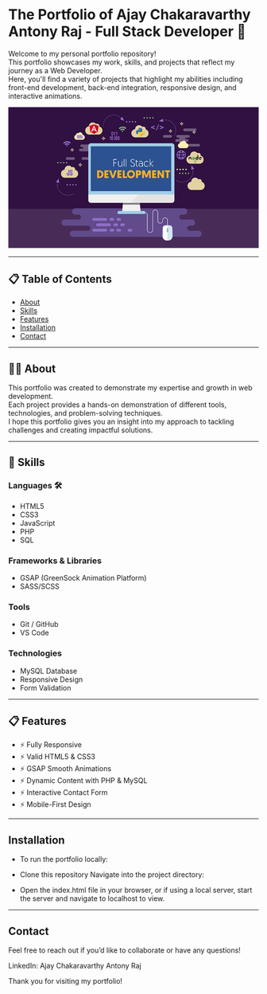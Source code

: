 # The Portfolio of Ajay Chakaravarthy Antony Raj - Full Stack Developer 🚀

Welcome to my personal portfolio repository!  
This portfolio showcases my work, skills, and projects that reflect my journey as a Web Developer.  
Here, you'll find a variety of projects that highlight my abilities including front-end development, back-end integration, responsive design, and interactive animations.

![alt text](image.png)

---

## 📋 Table of Contents
- [About](#-about-)
- [Skills](#-skills-)
- [Features](#-features-)
- [Installation](#-installation-)
- [Contact](#-contact-)

---

## 👨‍💻 About
This portfolio was created to demonstrate my expertise and growth in web development.  
Each project provides a hands-on demonstration of different tools, technologies, and problem-solving techniques.  
I hope this portfolio gives you an insight into my approach to tackling challenges and creating impactful solutions.

---

## 🥷 Skills

### Languages 🛠️
- HTML5  
- CSS3  
- JavaScript  
- PHP  
- SQL  

### Frameworks & Libraries
- GSAP (GreenSock Animation Platform)  
- SASS/SCSS  

### Tools
- Git / GitHub  
- VS Code   

### Technologies
- MySQL Database  
- Responsive Design   
- Form Validation  

---

## 📋 Features
- ⚡️ Fully Responsive  
- ⚡️ Valid HTML5 & CSS3  
- ⚡️ GSAP Smooth Animations  
- ⚡️ Dynamic Content with PHP & MySQL  
- ⚡️ Interactive Contact Form  
- ⚡️ Mobile-First Design  

---
## Installation
- To run the portfolio locally:

- Clone this repository
Navigate into the project directory:

- Open the index.html file in your browser, or if using a local server, start the server and navigate to localhost to view.
---
## Contact
Feel free to reach out if you’d like to collaborate or have any questions!

LinkedIn: Ajay Chakaravarthy Antony Raj

Thank you for visiting my portfolio!